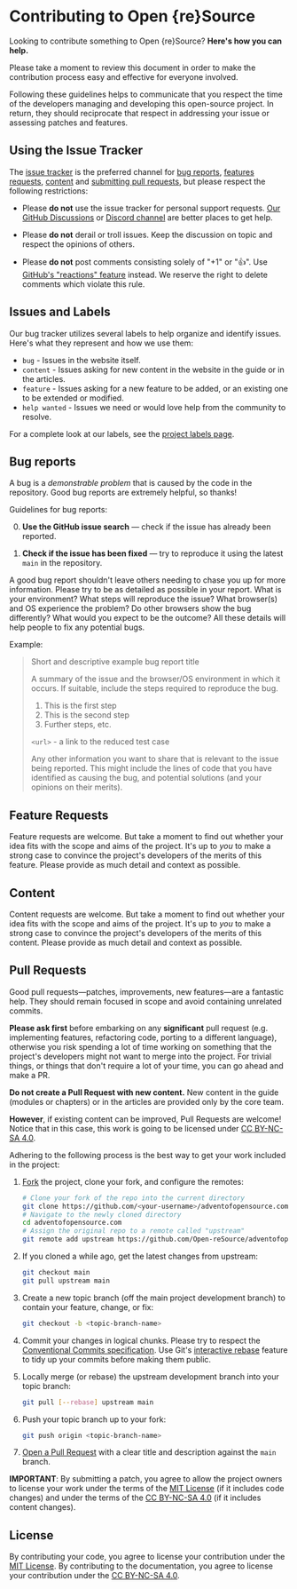 # Contributing to Open {re}Source

Looking to contribute something to Open {re}Source? **Here's how you can help.**

Please take a moment to review this document in order to make the contribution process easy and effective for everyone involved.

Following these guidelines helps to communicate that you respect the time of the developers managing and developing this open-source project. In return, they should reciprocate that respect in addressing your issue or assessing patches and features.

## Using the Issue Tracker

The [issue tracker](https://github.com/Open-reSource/adventofopensource.com/issues) is the preferred channel for [bug reports](#bug-reports), [features requests](#feature-requests), [content](#content) and [submitting pull requests](#pull-requests), but please respect the following restrictions:

- Please **do not** use the issue tracker for personal support requests. [Our GitHub Discussions](https://github.com/orgs/Open-reSource/discussions) or [Discord channel](/README.md#community) are better places to get help.

- Please **do not** derail or troll issues. Keep the discussion on topic and respect the opinions of others.

- Please **do not** post comments consisting solely of "+1" or ":thumbsup:". Use [GitHub's "reactions" feature](https://blog.github.com/2016-03-10-add-reactions-to-pull-requests-issues-and-comments/) instead. We reserve the right to delete comments which violate this rule.

## Issues and Labels

Our bug tracker utilizes several labels to help organize and identify issues. Here's what they represent and how we use them:

- `bug` - Issues in the website itself.
- `content` - Issues asking for new content in the website in the guide or in the articles.
- `feature` - Issues asking for a new feature to be added, or an existing one to be extended or modified.
- `help wanted` - Issues we need or would love help from the community to resolve.

For a complete look at our labels, see the [project labels page](https://github.com/Open-reSource/adventofopensource.com/labels).

## Bug reports

A bug is a _demonstrable problem_ that is caused by the code in the repository. Good bug reports are extremely helpful, so thanks!

Guidelines for bug reports:

0. **Use the GitHub issue search** &mdash; check if the issue has already been reported.

1. **Check if the issue has been fixed** &mdash; try to reproduce it using the latest `main` in the repository.

A good bug report shouldn't leave others needing to chase you up for more information. Please try to be as detailed as possible in your report. What is your environment? What steps will reproduce the issue? What browser(s) and OS experience the problem? Do other browsers show the bug differently? What would you expect to be the outcome? All these details will help people to fix any potential bugs.

Example:

> Short and descriptive example bug report title
>
> A summary of the issue and the browser/OS environment in which it occurs. If
> suitable, include the steps required to reproduce the bug.
>
> 1. This is the first step
> 2. This is the second step
> 3. Further steps, etc.
>
> `<url>` - a link to the reduced test case
>
> Any other information you want to share that is relevant to the issue being
> reported. This might include the lines of code that you have identified as
> causing the bug, and potential solutions (and your opinions on their
> merits).

## Feature Requests

Feature requests are welcome. But take a moment to find out whether your idea fits with the scope and aims of the project. It's up to _you_ to make a strong case to convince the project's developers of the merits of this feature. Please provide as much detail and context as possible.

## Content

Content requests are welcome. But take a moment to find out whether your idea fits with the scope and aims of the project. It's up to _you_ to make a strong case to convince the project's developers of the merits of this content. Please provide as much detail and context as possible.

## Pull Requests

Good pull requests—patches, improvements, new features—are a fantastic help. They should remain focused in scope and avoid containing unrelated commits.

**Please ask first** before embarking on any **significant** pull request (e.g. implementing features, refactoring code, porting to a different language), otherwise you risk spending a lot of time working on something that the project's developers might not want to merge into the project. For trivial things, or things that don't require a lot of your time, you can go ahead and make a PR.

**Do not create a Pull Request with new content.** New content in the guide (modules or chapters) or in the articles are provided only by the core team.

**However**, if existing content can be improved, Pull Requests are welcome! Notice that in this case, this work is going to be licensed under [CC BY-NC-SA 4.0](https://creativecommons.org/licenses/by-nc-sa/4.0/).

Adhering to the following process is the best way to get your work included in the project:

1. [Fork](https://help.github.com/articles/fork-a-repo/) the project, clone your fork, and configure the remotes:

   ```bash
   # Clone your fork of the repo into the current directory
   git clone https://github.com/<your-username>/adventofopensource.com.git
   # Navigate to the newly cloned directory
   cd adventofopensource.com
   # Assign the original repo to a remote called "upstream"
   git remote add upstream https://github.com/Open-reSource/adventofopensource.com.git
   ```

2. If you cloned a while ago, get the latest changes from upstream:

   ```bash
   git checkout main
   git pull upstream main
   ```

3. Create a new topic branch (off the main project development branch) to contain your feature, change, or fix:

   ```bash
   git checkout -b <topic-branch-name>
   ```

4. Commit your changes in logical chunks. Please try to respect the [Conventional Commits specification](https://www.conventionalcommits.org/en/v1.0.0/). Use Git's [interactive rebase](https://help.github.com/articles/about-git-rebase/) feature to tidy up your commits before making them public.

5. Locally merge (or rebase) the upstream development branch into your topic branch:

   ```bash
   git pull [--rebase] upstream main
   ```

6. Push your topic branch up to your fork:

   ```bash
   git push origin <topic-branch-name>
   ```

7. [Open a Pull Request](https://help.github.com/articles/about-pull-requests/) with a clear title and description against the `main` branch.

**IMPORTANT**: By submitting a patch, you agree to allow the project owners to license your work under the terms of the [MIT License](../LICENSE) (if it includes code changes) and under the terms of the [CC BY-NC-SA 4.0](https://creativecommons.org/licenses/by-nc-sa/4.0/) (if it includes content changes).

## License

By contributing your code, you agree to license your contribution under the [MIT License](../LICENSE).
By contributing to the documentation, you agree to license your contribution under the [CC BY-NC-SA 4.0](https://creativecommons.org/licenses/by-nc-sa/4.0/).
